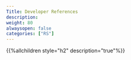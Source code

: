 ```yaml
---
Title: Developer References
description:
weight: 80
alwaysopen: false
categories: ["RS"]
---
```


{{%allchildren style="h2" description="true"%}}